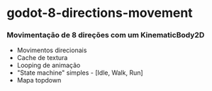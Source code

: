 # godot-8-directions-movement


### Movimentação de 8 direções com um KinematicBody2D
- Movimentos direcionais
- Cache de textura
- Looping de animação
- "State machine" simples - [Idle, Walk, Run]
- Mapa topdown
